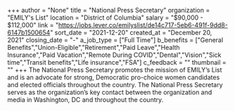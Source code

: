 +++
author = "None"
title = "National Press Secretary"
organization = "EMILY's List"
location = "District of Columbia"
salary = "$90,000 - $112,000"
link = "https://jobs.lever.co/emilyslist/de14c717-5eb6-491f-9dd8-6147b1500654"
sort_date = "2021-12-20"
created_at = "December 20, 2021"
closing_date = "-"
a_job_type = ["Full Time"]
b_benefits = ["General Benefits","Union-Eligible","Retirement","Paid Leave","Health Insurance","Paid Vacation","Remote During COVID","Dental","Vision","Sick time","Transit benefits","Life insurance","FSA"]
c_feedback = ""
thumbnail = ""
+++
The National Press Secretary promotes the mission of EMILY’s List and is an advocate for strong, Democratic pro-choice women candidates and elected officials throughout the country. The National Press Secretary serves as the organization’s key contact between the organization and media in Washington, DC and throughout the country.  